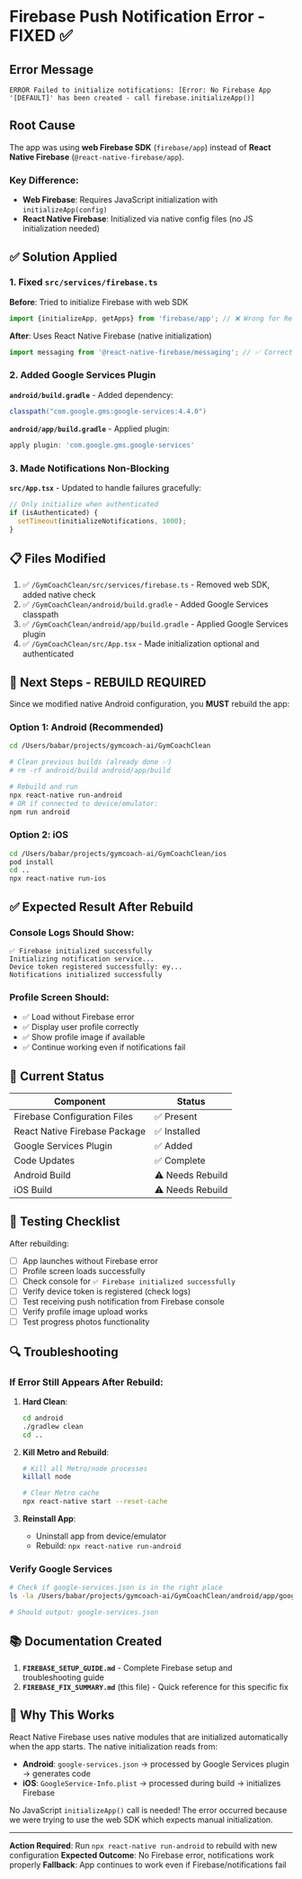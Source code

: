 # Firebase Push Notification Error - FIXED ✅

## Error Message

```
ERROR Failed to initialize notifications: [Error: No Firebase App '[DEFAULT]' has been created - call firebase.initializeApp()]
```

## Root Cause

The app was using **web Firebase SDK** (`firebase/app`) instead of **React Native Firebase** (`@react-native-firebase/app`).

### Key Difference:

- **Web Firebase**: Requires JavaScript initialization with `initializeApp(config)`
- **React Native Firebase**: Initialized via native config files (no JS initialization needed)

## ✅ Solution Applied

### 1. Fixed `src/services/firebase.ts`

**Before**: Tried to initialize Firebase with web SDK

```typescript
import {initializeApp, getApps} from 'firebase/app'; // ❌ Wrong for React Native
```

**After**: Uses React Native Firebase (native initialization)

```typescript
import messaging from '@react-native-firebase/messaging'; // ✅ Correct
```

### 2. Added Google Services Plugin

**`android/build.gradle`** - Added dependency:

```groovy
classpath("com.google.gms:google-services:4.4.0")
```

**`android/app/build.gradle`** - Applied plugin:

```groovy
apply plugin: 'com.google.gms.google-services'
```

### 3. Made Notifications Non-Blocking

**`src/App.tsx`** - Updated to handle failures gracefully:

```typescript
// Only initialize when authenticated
if (isAuthenticated) {
  setTimeout(initializeNotifications, 1000);
}
```

## 📋 Files Modified

1. ✅ `/GymCoachClean/src/services/firebase.ts` - Removed web SDK, added native check
2. ✅ `/GymCoachClean/android/build.gradle` - Added Google Services classpath
3. ✅ `/GymCoachClean/android/app/build.gradle` - Applied Google Services plugin
4. ✅ `/GymCoachClean/src/App.tsx` - Made initialization optional and authenticated

## 🔨 Next Steps - REBUILD REQUIRED

Since we modified native Android configuration, you **MUST** rebuild the app:

### Option 1: Android (Recommended)

```bash
cd /Users/babar/projects/gymcoach-ai/GymCoachClean

# Clean previous builds (already done ✅)
# rm -rf android/build android/app/build

# Rebuild and run
npx react-native run-android
# OR if connected to device/emulator:
npm run android
```

### Option 2: iOS

```bash
cd /Users/babar/projects/gymcoach-ai/GymCoachClean/ios
pod install
cd ..
npx react-native run-ios
```

## ✅ Expected Result After Rebuild

### Console Logs Should Show:

```
✅ Firebase initialized successfully
Initializing notification service...
Device token registered successfully: ey...
Notifications initialized successfully
```

### Profile Screen Should:

- ✅ Load without Firebase error
- ✅ Display user profile correctly
- ✅ Show profile image if available
- ✅ Continue working even if notifications fail

## 🎯 Current Status

| Component                     | Status           |
| ----------------------------- | ---------------- |
| Firebase Configuration Files  | ✅ Present       |
| React Native Firebase Package | ✅ Installed     |
| Google Services Plugin        | ✅ Added         |
| Code Updates                  | ✅ Complete      |
| Android Build                 | ⚠️ Needs Rebuild |
| iOS Build                     | ⚠️ Needs Rebuild |

## 📱 Testing Checklist

After rebuilding:

- [ ] App launches without Firebase error
- [ ] Profile screen loads successfully
- [ ] Check console for `✅ Firebase initialized successfully`
- [ ] Verify device token is registered (check logs)
- [ ] Test receiving push notification from Firebase console
- [ ] Verify profile image upload works
- [ ] Test progress photos functionality

## 🔍 Troubleshooting

### If Error Still Appears After Rebuild:

1. **Hard Clean**:

   ```bash
   cd android
   ./gradlew clean
   cd ..
   ```

2. **Kill Metro and Rebuild**:

   ```bash
   # Kill all Metro/node processes
   killall node

   # Clear Metro cache
   npx react-native start --reset-cache
   ```

3. **Reinstall App**:
   - Uninstall app from device/emulator
   - Rebuild: `npx react-native run-android`

### Verify Google Services

```bash
# Check if google-services.json is in the right place
ls -la /Users/babar/projects/gymcoach-ai/GymCoachClean/android/app/google-services.json

# Should output: google-services.json
```

## 📚 Documentation Created

1. **`FIREBASE_SETUP_GUIDE.md`** - Complete Firebase setup and troubleshooting guide
2. **`FIREBASE_FIX_SUMMARY.md`** (this file) - Quick reference for this specific fix

## 🎉 Why This Works

React Native Firebase uses native modules that are initialized automatically when the app starts. The native initialization reads from:

- **Android**: `google-services.json` → processed by Google Services plugin → generates code
- **iOS**: `GoogleService-Info.plist` → processed during build → initializes Firebase

No JavaScript `initializeApp()` call is needed! The error occurred because we were trying to use the web SDK which expects manual initialization.

---

**Action Required**: Run `npx react-native run-android` to rebuild with new configuration
**Expected Outcome**: No Firebase error, notifications work properly
**Fallback**: App continues to work even if Firebase/notifications fail
